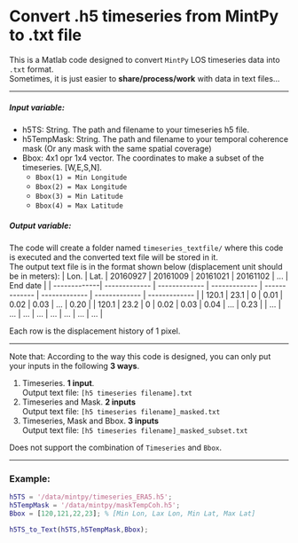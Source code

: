 # Convert .h5 timeseries from MintPy to .txt file
This is a Matlab code designed to convert `MintPy` LOS timeseries data into `.txt` format.  
Sometimes, it is just easier to **share/process/work** with data in text files...
  

---
##### Input variable:  
  * h5TS: String. The path and filename to your timeseries h5 file.
  * h5TempMask: String. The path and filename to your temporal coherence mask (Or any mask with the same spatial coverage)
  * Bbox: 4x1 opr 1x4 vector. The coordinates to make a subset of the timeseries. [W,E,S,N].
    - `Bbox(1) = Min Longitude`
    - `Bbox(2) = Max Longitude`
    - `Bbox(3) = Min Latitude`
    - `Bbox(4) = Max Latitude`

##### Output variable:
The code will create a folder named `timeseries_textfile/` where this code is executed and the converted text file will be stored in it.  
The output text file is in the format shown below (displacement unit should be in meters):
| Lon.  | Lat. | 20160927 | 20161009 | 20161021 | 20161102 | ... | End date |
| -------------| ------------- | ------------- | ------------- | ------------- | ------------- | ------------- | ------------- |
| 120.1 | 23.1 | 0 | 0.01  | 0.02  | 0.03  | ...  | 0.20  |
| 120.1 | 23.2 | 0 | 0.02  | 0.03  | 0.04  | ...  | 0.23  |
| ... | ... | ... | ...  | ...  | ...  | ...  | ...  |

Each row is the displacement history of 1 pixel.

---

Note that: According to the way this code is designed, you can only put your inputs in the following **3 ways**.
1. Timeseries. **1 input**.  
   Output text file: `[h5 timeseries filename].txt`
2. Timeseries and Mask. **2 inputs**  
   Output text file: `[h5 timeseries filename]_masked.txt`
3. Timeseries, Mask and Bbox. **3 inputs**  
   Output text file: `[h5 timeseries filename]_masked_subset.txt`

Does not support the combination of `Timeseries` and `Bbox`.

---

### Example:
```matlab
h5TS = '/data/mintpy/timeseries_ERA5.h5';
h5TempMask = '/data/mintpy/maskTempCoh.h5';
Bbox = [120,121,22,23]; % [Min Lon, Lax Lon, Min Lat, Max Lat]

h5TS_to_Text(h5TS,h5TempMask,Bbox);
```

